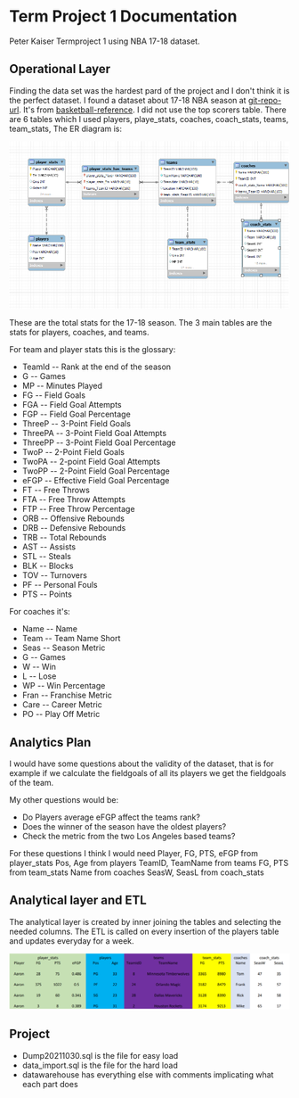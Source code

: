 # Term Project 1 Documentation
Peter Kaiser Termproject 1 using NBA 17-18 dataset.
## Operational Layer
Finding the data set was the hardest pard of the project and I don't think it is the perfect dataset.
I found a dataset about 17-18 NBA season at [git-repo-url]. It's from  [basketball-reference]. 
I did not use the top scorers table.
There are 6 tables which I used players, playe_stats, coaches, coach_stats, teams, team_stats,
The ER diagram is: 
<p align="center">
  <img src="https://github.com/kanyipi/DE1/blob/main/termproject1/er_diagram2.PNG" />
</p>

These are the total stats for the 17-18 season.
The 3 main tables are the stats for players, coaches, and teams. 

For team and player stats this is the glossary: 

* TeamId -- Rank at the end of the season
* G -- Games
* MP -- Minutes Played
* FG -- Field Goals
* FGA -- Field Goal Attempts
* FGP -- Field Goal Percentage
* ThreeP -- 3-Point Field Goals
* ThreePA -- 3-Point Field Goal Attempts
* ThreePP -- 3-Point Field Goal Percentage
* TwoP -- 2-Point Field Goals
* TwoPA -- 2-point Field Goal Attempts
* TwoPP -- 2-Point Field Goal Percentage
* eFGP -- Effective Field Goal Percentage
* FT -- Free Throws
* FTA -- Free Throw Attempts
* FTP -- Free Throw Percentage
* ORB -- Offensive Rebounds
* DRB -- Defensive Rebounds
* TRB -- Total Rebounds
* AST -- Assists
* STL -- Steals
* BLK -- Blocks
* TOV -- Turnovers
* PF -- Personal Fouls
* PTS -- Points

For coaches it's:
* Name -- Name
* Team -- Team Name Short
* Seas -- Season Metric
* G -- Games
* W -- Win
* L -- Lose
* WP -- Win Percentage
* Fran -- Franchise Metric
* Care -- Career Metric
* PO -- Play Off Metric

## Analytics Plan

I would have some questions about the validity of the dataset, that is for example if we calculate the fieldgoals of all its players we get the fieldgoals of the team.

My other questions would be:

* Do Players average eFGP affect the teams rank?
* Does the winner of the season have the oldest players?
* Check the metric from the two Los Angeles based teams?

For these questions I think I would need 
Player, FG, PTS, eFGP from player_stats
Pos, Age from players
TeamID, TeamName from teams
FG, PTS from team_stats
Name from coaches
SeasW, SeasL from coach_stats

## Analytical layer and ETL

The analytical layer is created by inner joining the tables and selecting the needed columns. The ETL is called on every insertion of the players table and updates everyday for a week. 
<p align="center">
  <img src="https://github.com/kanyipi/DE1/blob/main/termproject1/analytic_layer.PNG" />
</p>

## Project
* Dump20211030.sql is the file for easy load
* data_import.sql is the file for the hard load
* datawarehouse has everything else with comments implicating what each part does



[//]: # (These are reference links used in the body of this note and get stripped out when the markdown processor does its job. There is no need to format nicely because it shouldn't be seen. Thanks SO - http://stackoverflow.com/questions/4823468/store-comments-in-markdown-syntax)

   [basketball-reference]: <https://www.basketball-reference.com>
   [git-repo-url]: <https://github.com/carissaallen/NBA-Database>
   
